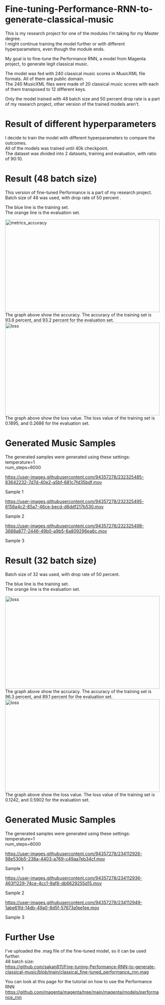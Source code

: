 # Fine-tuning-Performance-RNN-to-generate-classical-music

This is my research project for one of the modules I'm taking for my Master degree.     
I might continue training the model further or with different hyperparameters, even though the module ends.

My goal is to fine-tune the Performance RNN, a model from Magenta project, to generate legit classical music.   

The model was fed with 240 classical music scores in MusicXML file formats. All of them are public domain.    
The 240 MusicXML files were made of 20 classical music scores with each of them transposed to 12 different keys.   

Only the model trained with 48 batch size and 50 percent drop rate is a part of my research project, other version of the trained models aren't.   

# Result of different hyperparameters
I decide to train the model with different hyperparameters to compare the outcomes.   
All of the models was trained until 40k checkpoint.   
The dataset was divided into 2 datasets, training and evaluation, with ratio of 90:10.

# Result (48 batch size)
This version of fine-tuned Performance is a part of my research project.    
Batch size of 48 was used, with drop rate of 50 percent    .    

The blue line is the training set.  
The orange line is the evaluation set.  

<img src="https://user-images.githubusercontent.com/94357278/232262180-f10d816a-c7d3-4641-8e21-44646ed0f853.jpg" alt="metrics_accuracy" width="500" height="300">
The graph above show the accuracy. The accuracy of the training set is 93.8 percent, and 93.2 percent for the evaluation set.   


<img src="https://user-images.githubusercontent.com/94357278/232262134-4da79b2d-1233-4457-b6f4-dd433d81c4ef.jpg" alt="loss" width="500" height="300">
The graph above show the loss value. The loss value of the training set is 0.1895, and 0.2686 for the evaluation set.

# Generated Music Samples
The generated samples were generated using these settings:   
temperature=1    
num_steps=6000   

https://user-images.githubusercontent.com/94357278/232325485-83642232-7d7d-40e2-a5bf-681c7fd35bdf.mov

Sample 1

https://user-images.githubusercontent.com/94357278/232325495-6156a4c2-85a7-46ce-becd-d6ddf217b530.mov

Sample 2

https://user-images.githubusercontent.com/94357278/232325498-3688a877-2446-49b0-a9b5-6a809296ea6c.mov

Sample 3

# Result (32 batch size)
Batch size of 32 was used, with drop rate of 50 percent.      

The blue line is the training set.     
The orange line is the evaluation set.     

<img src="https://user-images.githubusercontent.com/94357278/234107533-47c10fc4-08c0-47d4-a38a-312d95b4a3dd.jpg" alt="loss" width="500" height="300">
The graph above show the accuracy. The accuracy of the training set is 96.3 percent, and 89.1 percent for the evaluation set.   

<img src="https://user-images.githubusercontent.com/94357278/234107514-04ae8c65-ae8e-4d43-89fe-f8cb01a60487.jpg" alt="loss" width="500" height="300">
The graph above show the loss value. The loss value of the training set is 0.1242, and 0.5902 for the evaluation set.

# Generated Music Samples
The generated samples were generated using these settings:   
temperature=1    
num_steps=6000   

https://user-images.githubusercontent.com/94357278/234112926-98e530b5-238a-4403-a769-c49aa7eb34cf.mov   

Sample 1   

https://user-images.githubusercontent.com/94357278/234112936-463f1229-74ce-4cc1-9af8-db6629255d15.mov   

Sample 2   

https://user-images.githubusercontent.com/94357278/234112949-1abe61fd-14db-49a0-8d5f-57673a1ee1ee.mov   

Sample 3   

# Further Use

I've uploaded the .mag file of the fine-tuned model, so it can be used further.   
48 batch size:   
https://github.com/sakan811/Fine-tuning-Performance-RNN-to-generate-classical-music/blob/main/classical_fine-tuned_performance_rnn.mag   

You can look at this page for the tutorial on how to use the Performance RNN   
https://github.com/magenta/magenta/tree/main/magenta/models/performance_rnn
